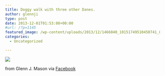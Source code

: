 ```yaml
---
title: Doggy walk with three other Danes.
author: glennji
type: post
date: 2013-12-01T01:53:08+00:00
#url: /?p=1145
featured_image: /wp-content/uploads/2013/12/1466040_10151749510450741_839707602_n.jpg
categories:
  - Uncategorized

---
```

<div>
  <img src='/wp-content/uploads/2013/12/1466040_10151749510450741_839707602_n.jpg' style='max-width:600px;' /></p> 
  
  <div>
    from Glenn J. Mason via <a href="https://www.facebook.com/photo.php?fbid=10151749510450741&#038;set=a.10150907445480741.408542.551785740&#038;type=1">Facebook</a>
  </div>
</div>
